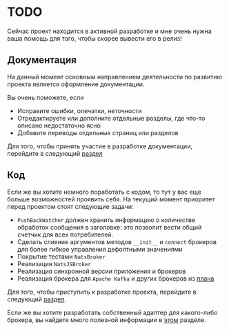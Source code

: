 # TODO

Сейчас проект находится в активной разработке и мне очень нужна ваша помощь для того, чтобы скорее вывести его в релиз!

## Документация

На данный момент основным направлением деятельности по развитию проекта является оформление документации.

Вы очень поможете, если

* Исправите ошибки, опечатки, неточности
* Отредактируете или дополните отдельные разделы, где что-то описано недостаточно ясно
* Добавите переводы отдельных страниц или разделов

Для того, чтобы принять участие в разработке документации, перейдите в следующий [раздел](../3_docs/)

## Код

Если же вы хотите немного поработать с кодом, то тут у вас еще больше возможностей проявить себя. На текущий момент приоритет перед проектом стоят следующие задачи:

* `PushBackWatcher` должен хранить информацию о количестве обработок сообщения в заголовке:
    это позволит вести общий счетчик для всех потребителей.
* Сделать слияние аргументов методов `__init__` и `connect` брокеров для более гибкое управления дефолтными значениями
* Покрытие тестами `NatsBroker`
* Реализация `NatsJSBroker`
* Реализация синхронной версии приложения и брокеров
* Реализация брокера для `Apache Kafka` и других брокеров из [плана](../../#_3)

Для того, чтобы приступить к разработке проекта, перейдите в следующий [раздел](../2_contributing-index/).

Если же вы хотите разработать собственный адаптер для какого-либо брокера, вы найдете много полезной информации в [этом](../4_adapters/) разделе.